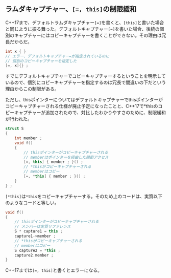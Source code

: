 ## ラムダキャプチャー、`[=, this]`の制限緩和

C++17まで、デフォルトラムダキャプチャー`[=]`を書くと、`[this]`と書いた場合と同じように振る舞った。デフォルトキャプチャー`[=]`を書いた場合、後続の個別のキャプチャーにはコピーキャプチャーを書くことができない。その理由は冗長だからだ。

~~~c++
int x { }
// エラー、デフォルトキャプチャー=が指定されているのに
// 個別のコピーキャプチャーを指定した
[=, x]{} ;
~~~

すでにデフォルトキャプチャーでコピーキャプチャーするということを明示しているので、個別にコピーキャプチャーを指定するのは冗長で間違いの下だという理由からこの制限がある。

ただし、thisポインターについてはデフォルトキャプチャーでthisポインターがコピーキャプチャーされる仕様が廃止予定になったことと、C++17で*thisのコピーキャプチャーが追加されたので、対比したわかりやすさのために、制限緩和が行われた。

~~~cpp
struct S
{
    int member ;
    void f()
    {
        // thisポインターがコピーキャプチャーされる
        // memberはポインターを経由した関節アクセス
        [=, this] { member ; }() ;
        // *thisがコピーキャプチャーされる
        // memberはコピー
        [=, *this] { member ; }() ;
    }
} ;
~~~

`[*this]`は`*this`をコピーキャプチャーする。そのため上のコードは、実質以下のようなコードと等しい。

~~~cpp
void f()
{
    // thisポインターがコピーキャプチャーされる
    // メンバーは実質リファレンス
    S * capture1 = this ;
    capture1->member ;
    // *thisがコピーキャプチャーされる
    // memberはコピー
    S capture2 = *this ;
    capture2.member ;
}
~~~


C++17までは`[=, this]`と書くとエラーになる。
